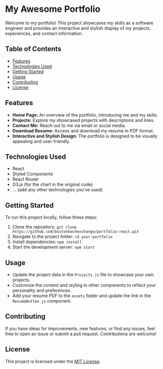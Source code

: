 # My Awesome Portfolio

Welcome to my portfolio! This project showcases my skills as a software engineer and provides an interactive and stylish display of my projects, experiences, and contact information.

## Table of Contents

- [Features](#features)
- [Technologies Used](#technologies-used)
- [Getting Started](#getting-started)
- [Usage](#usage)
- [Contributing](#contributing)
- [License](#license)

## Features

- **Home Page:** An overview of the portfolio, introducing me and my skills.
- **Projects:** Explore my showcased projects with descriptions and links.
- **Contact Me:** Reach out to me via email or social media.
- **Download Resume:** Access and download my resume in PDF format.
- **Interactive and Stylish Design:** The portfolio is designed to be visually appealing and user-friendly.

## Technologies Used

- React
- Styled Components
- React Router
- D3.js (for the chart in the original code)
- ... (add any other technologies you've used)

## Getting Started

To run this project locally, follow these steps:

1. Clone the repository: `git clone https://github.com/bostonbachexchange/portfolio-react.git`
2. Navigate to the project folder: `cd your-portfolio`
3. Install dependencies: `npm install`
4. Start the development server: `npm start`

## Usage

- Update the project data in the `Projects.js` file to showcase your own projects.
- Customize the content and styling in other components to reflect your personality and preferences.
- Add your resume PDF to the `assets` folder and update the link in the `ResumeButton.js` component.

## Contributing

If you have ideas for improvements, new features, or find any issues, feel free to open an issue or submit a pull request. Contributions are welcome!

## License

This project is licensed under the [MIT License](LICENSE).
